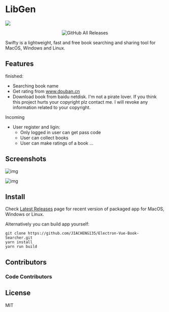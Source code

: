 # LibGen

![](https://github.com/JIACHENG135/Electron-Vue-Book-Searcher/blob/pr/1/static/index.svg)

<div align="center">

  ![GitHub All Releases](https://img.shields.io/github/downloads/swiftyapp/swifty/total?label=Downloads)
  
</div>

Swifty is a lightweight, fast and free book searching and sharing tool for MacOS, Windows and Linux.

## Features
finished:
- Searching book name 
- Get rating from www.douban.cn
- Download book from baidu netdisk. I'm not a pirate lover. If you think this project hurts your copyright plz contact me. I will revoke any information related to your copyright.

Incoming
- User register and ligin:
  - Only logged in user can get pass code
  - User can collect books
  - User can make ratings of a book
...

## Screenshots

![img](https://github.com/JIACHENG135/Electron-Vue-Book-Searcher/blob/pr/1/static/demo.png)

![img](https://github.com/JIACHENG135/Electron-Vue-Book-Searcher/blob/pr/1/static/result.png)

## Install

Check [Latest Releases](https://github.com/alchaplinsky/swifty/releases) page for recent version of packaged app for MacOS, Windows or Linux.

Alternatively you can build app yourself:

```
git clone https://github.com/JIACHENG135/Electron-Vue-Book-Searcher.git
yarn install
yarn run build
```

## Contributors

### Code Contributors

## License
MIT
